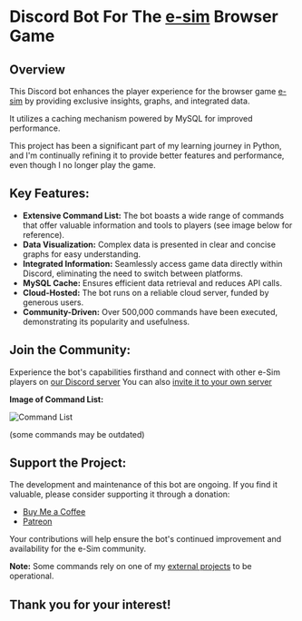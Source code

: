 # Discord Bot For The [e-sim](https://alpha.e-sim.org) Browser Game

## Overview

This Discord bot enhances the player experience for the browser game [e-sim](https://alpha.e-sim.org) by providing
exclusive insights, graphs, and integrated data.

It utilizes a caching mechanism powered by MySQL for improved performance.

This project has been a significant part of my learning journey in Python, and I'm continually refining it to provide
better features and performance, even though I no longer play the game.

## Key Features:

* **Extensive Command List:** The bot boasts a wide range of commands that offer valuable information and tools to
  players (see image below for reference).
* **Data Visualization:** Complex data is presented in clear and concise graphs for easy understanding.
* **Integrated Information:** Seamlessly access game data directly within Discord, eliminating the need to switch
  between platforms.
* **MySQL Cache:** Ensures efficient data retrieval and reduces API calls.
* **Cloud-Hosted:** The bot runs on a reliable cloud server, funded by generous users.
* **Community-Driven:** Over 500,000 commands have been executed, demonstrating its popularity and usefulness.

## Join the Community:

Experience the bot's capabilities firsthand and connect with other e-Sim players
on [our Discord server](https://discord.com/invite/q96wSd6)
You can
also [invite it to your own server](https://discordapp.com/api/oauth2/authorize?client_id=542220847491055647&permissions=182336&scope=bot)

**Image of Command List:**

![Command List](https://i.imgur.com/FG4f4dE.png)  

(some commands may be outdated)

## Support the Project:

The development and maintenance of this bot are ongoing. If you find it valuable, please consider supporting it through
a donation:

- [Buy Me a Coffee](https://www.buymeacoffee.com/ripEsim)
- [Patreon](https://www.patreon.com/ripEsim)

Your contributions will help ensure the bot's continued improvement and availability for the e-Sim community.

**Note:**
Some commands rely on one of my [external projects](https://github.com/akiva-skolnik/update_db) to be operational.

## Thank you for your interest!
